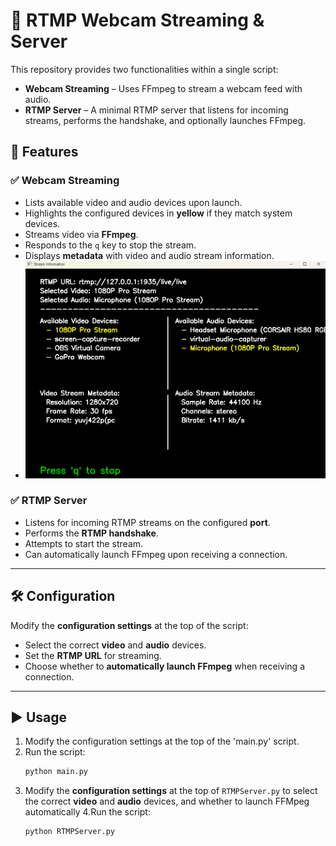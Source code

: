 # 📡 RTMP Webcam Streaming & Server

This repository provides two functionalities within a single script:

- **Webcam Streaming** – Uses FFmpeg to stream a webcam feed with audio.
- **RTMP Server** – A minimal RTMP server that listens for incoming streams, performs the handshake, and optionally launches FFmpeg.

## 🚀 Features
### ✅ Webcam Streaming
- Lists available video and audio devices upon launch.
- Highlights the configured devices in **yellow** if they match system devices.
- Streams video via **FFmpeg**.
- Responds to the `q` key to stop the stream.
- Displays **metadata** with video and audio stream information.
- ![alt text](main_audiovideo.png)

### ✅ RTMP Server
- Listens for incoming RTMP streams on the configured **port**.
- Performs the **RTMP handshake**.
- Attempts to start the stream.
- Can automatically launch FFmpeg upon receiving a connection.

---

## 🛠 Configuration
Modify the **configuration settings** at the top of the script:
- Select the correct **video** and **audio** devices.
- Set the **RTMP URL** for streaming.
- Choose whether to **automatically launch FFmpeg** when receiving a connection.

---

## ▶️ Usage
1. Modify the configuration settings at the top of the 'main.py' script.
2. Run the script:
   ```sh
   python main.py

3. Modify the **configuration settings** at the top of `RTMPServer.py` to select the correct **video** and **audio** devices, and whether to launch FFMpeg automatically
4.Run the script:
   ```sh
   python RTMPServer.py
